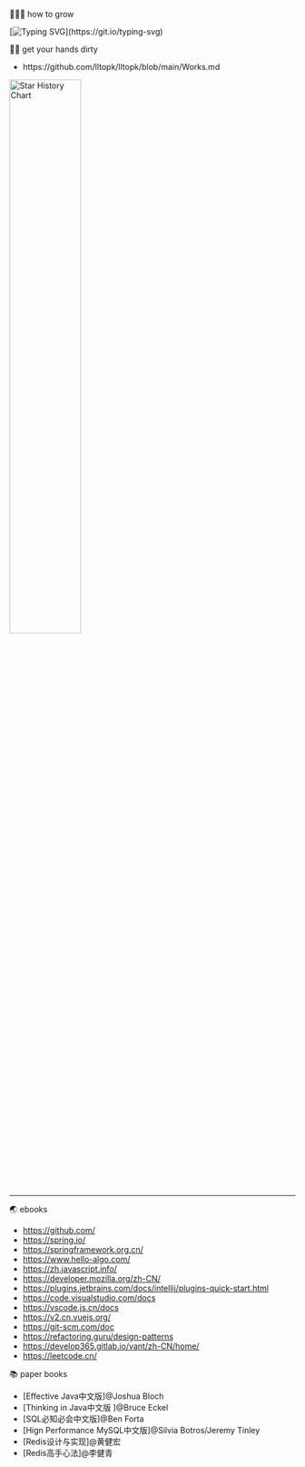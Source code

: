 <!--
**lltopk/lltopk** is a ✨ _special_ ✨ repository because its `README.md` (this file) appears on your GitHub profile.

Here are some ideas to get you started:

- 🔭 I’m currently working on ...
- 🌱 I’m currently learning ...
- 👯 I’m looking to collaborate on ...
- 🤔 I’m looking for help with ...
- 💬 Ask me about ...
- 📫 How to reach me: ...
- 😄 Pronouns: ...
- ⚡ Fun fact: ...
- Hi there 👋
-->
🚴🏼‍♂️ how to grow

[![Typing SVG](https://readme-typing-svg.demolab.com?font=Exo+2&size=18&pause=1000&vCenter=true&width=700&lines=🧠brain+🤔ideas+🍂details+🖥️coding+🌳forms+📰docs...)](https://git.io/typing-svg)

👋👋 get your hands dirty 
- <p>https://github.com/lltopk/lltopk/blob/main/Works.md</p>
<picture>
  <img
    alt="Star History Chart"
    src="https://api.star-history.com/svg?repos=lltopk/data-desensitization,lltopk/feignx-plugin,lltopk/clear-unused-images-in-markdowns&type=Date&theme=dark"
    style="width: 50%; height: 50%;"
  />
</picture>

---
🌏 ebooks
- https://github.com/
- https://spring.io/
- https://springframework.org.cn/
- https://www.hello-algo.com/
- https://zh.javascript.info/
- https://developer.mozilla.org/zh-CN/
- https://plugins.jetbrains.com/docs/intellij/plugins-quick-start.html
- https://code.visualstudio.com/docs
- https://vscode.js.cn/docs
- https://v2.cn.vuejs.org/
- https://git-scm.com/doc
- https://refactoring.guru/design-patterns
- https://develop365.gitlab.io/vant/zh-CN/home/
- https://leetcode.cn/

📚 paper books
- [Effective Java中文版]@Joshua Bloch
- [Thinking in Java中文版 ]@Bruce Eckel
- [SQL必知必会中文版]@Ben Forta
- [Hign Performance MySQL中文版]@Silvia Botros/Jeremy Tinley
- [Redis设计与实现]@黄健宏
- [Redis高手心法]@李健青

